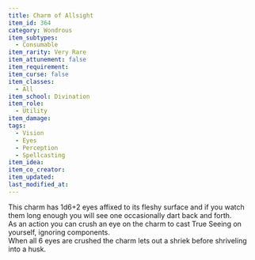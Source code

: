 ```yaml
---
title: Charm of Allsight
item_id: 364
category: Wondrous
item_subtypes: 
  - Consumable
item_rarity: Very Rare
item_attunement: false
item_requirement: 
item_curse: false
item_classes: 
  - All
item_school: Divination
item_role: 
  - Utility
item_damage: 
tags:
  - Vision
  - Eyes
  - Perception
  - Spellcasting
item_idea: 
item_co_creator: 
item_updated: 
last_modified_at: 
---
```


This charm has 1d6+2 eyes affixed to its fleshy surface and if you watch them long enough you will see one occasionally dart back and forth.  
As an action you can crush an eye on the charm to cast <magic-spell>True Seeing</magic-spell> on yourself, ignoring components.  
When all 6 eyes are crushed the charm lets out a shriek before shriveling into a husk.
